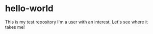 # hello-world
This is my test repository
I'm a user with an interest.  Let's see where it takes me!
